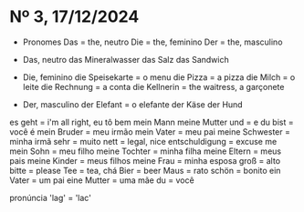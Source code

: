 # Nº 3, 17/12/2024

* Pronomes
Das = the, neutro
Die = the, feminino
Der = the, masculino

* Das, neutro
das Mineralwasser
das Salz
das Sandwich

* Die, feminino
die Speisekarte = o menu
die Pizza = a pizza
die Milch = o leite
die Rechnung = a conta
die Kellnerin = the waitress, a garçonete

* Der, masculino
der Elefant = o elefante
der Käse
der Hund

es geht = i'm all right, eu tô bem
mein Mann
meine Mutter
und = e
du bist = você é
mein Bruder = meu irmão
mein Vater = meu pai
meine Schwester = minha irmã
sehr = muito
nett = legal, nice
entschuldigung = excuse me
mein Sohn = meu filho
meine Tochter = minha filha
meine Eltern = meus pais
meine Kinder = meus filhos
meine Frau = minha esposa
groß = alto
bitte = please
Tee = tea, chá
Bier = beer
Maus = rato
schön = bonito
ein Vater = um pai
eine Mutter = uma mãe
du = você

pronúncia 'lag' = 'lac'
